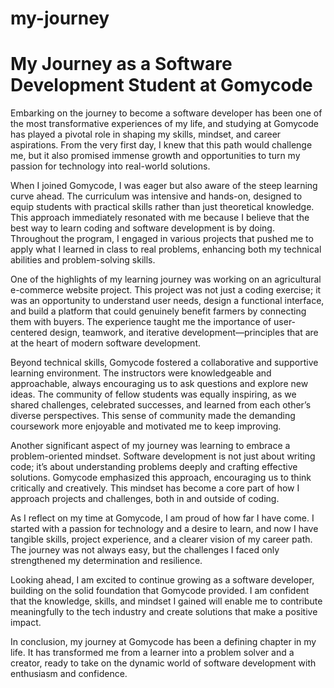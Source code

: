 # my-journey
# My Journey as a Software Development Student at Gomycode
Embarking on the journey to become a software developer has been one of the most transformative experiences of my life, and studying at Gomycode has played a pivotal role in shaping my skills, mindset, and career aspirations. From the very first day, I knew that this path would challenge me, but it also promised immense growth and opportunities to turn my passion for technology into real-world solutions.

When I joined Gomycode, I was eager but also aware of the steep learning curve ahead. The curriculum was intensive and hands-on, designed to equip students with practical skills rather than just theoretical knowledge. This approach immediately resonated with me because I believe that the best way to learn coding and software development is by doing. Throughout the program, I engaged in various projects that pushed me to apply what I learned in class to real problems, enhancing both my technical abilities and problem-solving skills.

One of the highlights of my learning journey was working on an agricultural e-commerce website project. This project was not just a coding exercise; it was an opportunity to understand user needs, design a functional interface, and build a platform that could genuinely benefit farmers by connecting them with buyers. The experience taught me the importance of user-centered design, teamwork, and iterative development—principles that are at the heart of modern software development.

Beyond technical skills, Gomycode fostered a collaborative and supportive learning environment. The instructors were knowledgeable and approachable, always encouraging us to ask questions and explore new ideas. The community of fellow students was equally inspiring, as we shared challenges, celebrated successes, and learned from each other’s diverse perspectives. This sense of community made the demanding coursework more enjoyable and motivated me to keep improving.

Another significant aspect of my journey was learning to embrace a problem-oriented mindset. Software development is not just about writing code; it’s about understanding problems deeply and crafting effective solutions. Gomycode emphasized this approach, encouraging us to think critically and creatively. This mindset has become a core part of how I approach projects and challenges, both in and outside of coding.

As I reflect on my time at Gomycode, I am proud of how far I have come. I started with a passion for technology and a desire to learn, and now I have tangible skills, project experience, and a clearer vision of my career path. The journey was not always easy, but the challenges I faced only strengthened my determination and resilience.

Looking ahead, I am excited to continue growing as a software developer, building on the solid foundation that Gomycode provided. I am confident that the knowledge, skills, and mindset I gained will enable me to contribute meaningfully to the tech industry and create solutions that make a positive impact.

In conclusion, my journey at Gomycode has been a defining chapter in my life. It has transformed me from a learner into a problem solver and a creator, ready to take on the dynamic world of software development with enthusiasm and confidence.
